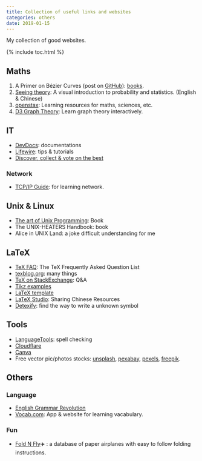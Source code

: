```yaml
---
title: Collection of useful links and websites
categories: others
date: 2019-01-15
---
```

My collection of good websites.

{% include toc.html %}

## Maths
1. A Primer on Bézier Curves (post on [GitHub](https://github.com/Pomax/BezierInfo-2/)): [books](https://pomax.github.io/bezierinfo/en-GB/).
2. [Seeing theory](https://seeing-theory.brown.edu): A visual introduction to
probability and statistics. (English & Chinese)
3. [openstax](https://openstax.org): Learning resources for maths, sciences, etc.
4. [D3 Graph Theory](https://mrpandey.github.io): Learn graph theory interactively. 

## IT
- [DevDocs](https://devdocs.io): documentations
- [Lifewire](https://www.lifewire.com): tips & tutorials
- [Discover, collect & vote on the best](https://www.wdstack.com)
### Network
- [TCP/IP Guide](https://www.tcpipguide.com): for learning network.


## Unix & Linux
- [The art of Unix Programming](http://www.catb.org/esr/writings/taoup/html/index.html): Book
- The UNIX-HEATERS Handbook: book
- Alice in UNIX Land: a joke difficult understanding for me

## LaTeX
- [TeX FAQ](https://texfaq.org): The TeX Frequently Asked Question List
- [texblog.org](https://texblog.org): many things
- [TeX on StackExchange](https://tex.stackexchange.com): Q&A
- [Tikz examples](https://www.texample.net/tikz)
- [LaTeX template](https://www.latextemplates.com)
- [LaTeX Studio](http://www.latexstudio.net): Sharing Chinese Resources
- [Detexify](https://detexify.kirelabs.org/classify.html): find the way to write a unknown symbol

## Tools
- [LanguageTools](https://www.languagetool.org): spell checking
- [Cloudflare](https://dash.cloudflare.com/login)
- [Canva](https://www.canva.com)
- Free vector pic/photos stocks: [unsplash](https://unsplash.com), [pexabay](https://pixabay.com), [pexels](https://www.pexels.com), [freepik](https://www.freepik.com).

## Others
### Language
- [English Grammar Revolution](https://www.english-grammar-revolution.com)
- [Vocab.com](https://www.vocabulary.com): App & website for learning vacabulary.

### Fun
- [Fold N Fly](https://www.foldnfly.com/)✈️  : a database of paper airplanes with easy to follow folding instructions.

